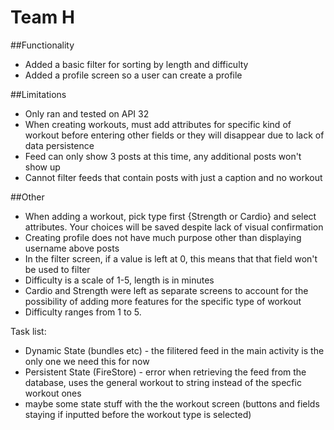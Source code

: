 # Team H

##Functionality 
- Added a basic filter for sorting by length and difficulty 
- Added a profile screen so a user can create a profile 

##Limitations 
- Only ran and tested on API 32 
- When creating workouts, must add attributes for specific kind of workout before entering other fields or they will disappear due to lack of data persistence
- Feed can only show 3 posts at this time, any additional posts won't show up
- Cannot filter feeds that contain posts with just a caption and no workout

##Other
- When adding a workout, pick type first {Strength or Cardio} and select attributes. Your choices will be saved despite lack of visual confirmation 
- Creating profile does not have much purpose other than displaying username above posts
- In the filter screen, if a value is left at 0, this means that that field won't be used to filter
- Difficulty is a scale of 1-5, length is in minutes 
- Cardio and Strength were left as separate screens to account for the possibility of adding more features for the specific type of workout
- Difficulty ranges from 1 to 5.


Task list:
- Dynamic State (bundles etc) - the filitered feed in the main activity is the only one we need this for now
- Persistent State (FireStore) - error when retrieving the feed from the database, uses the general workout to string instead of the specfic workout ones 
- maybe some state stuff with the the workout screen (buttons and fields staying if inputted before the workout type is selected)



